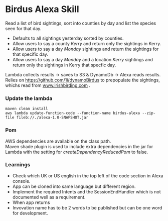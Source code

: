 # Birdus Alexa Skill

Read a list of bird sightings, sort into counties by day and list the species seen for that day.  
  
- Defaults to all sightings yesterday sorted by counties.
- Allow users to say a county _Kerry_ and return only the sightings in Kerry.  
- Allow users to say a day _Monday_ sightings and return the sightings for that specific day.  
- Allow users to say a day _Monday_ and a location _Kerry_ sightings and return only the sightings in Kerry that specfic day.  


Lambda collects results -> saves to S3 & DynamoDb -> Alexa reads results.  
Relies on https://github.com/1i/dynamoBirdus to prepopulate the sightings, whichs read from www.irishbirding.com . 

### Update the lambda  
```
maven clean install
aws lambda update-function-code --function-name birdus-alexa --zip-file fileb://./alexa-1.0-SNAPSHOT.jar
```

### Pom
AWS dependencies are available on the class path.  
Maven shade plugin is used to include extra dependencies in the jar for Lambda 
with the setting for _createDependencyReducedPom_ to false.



### Learnings

- Check which UK or US english in the top left of the code section in Alexa console.
- App can be cloned into same language but different region.
- Implement the required Intents and the SessionEndHandler which is not documented well as a requirement.  
- When app returns <Audio message> sound but no logs when calling via simulator or real device, rename the invocation name.
- Invovation name has to be 2 words to be published but can be one word for development.
